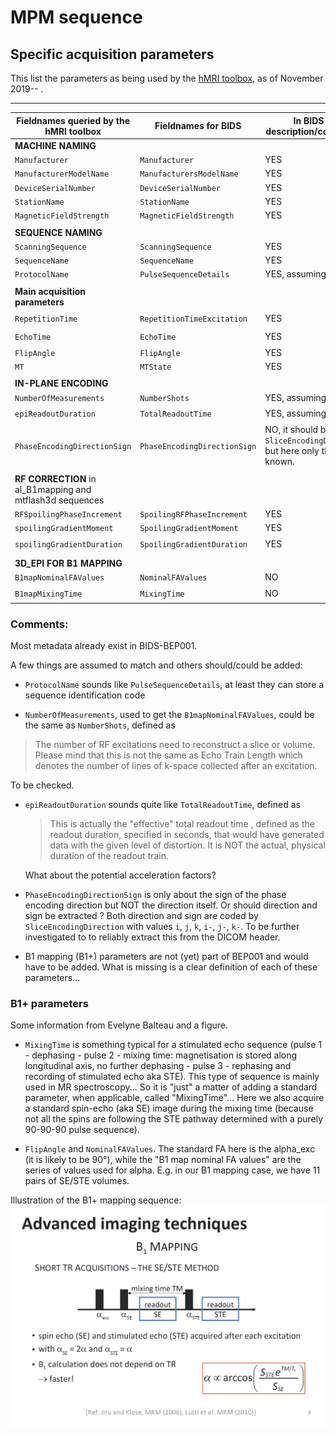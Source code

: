 # MPM sequence 

## Specific  acquisition parameters

This list the parameters as being used by the [hMRI toolbox]([http://hmri.info](http://www.hmri.info/)), as of November 2019-- .

---


| Fieldnames queried by the hMRI toolbox |Fieldnames for BIDS | In BIDS or<br /> description/comments | Scaling |
| ---- | ---- | ---- | ---- |
| **MACHINE NAMING** | | | |
| `Manufacturer` | `Manufacturer` | YES | / |
| `ManufacturerModelName` | `ManufacturersModelName` | YES | / |
| `DeviceSerialNumber` | `DeviceSerialNumber` | YES | / |
| `StationName` | `StationName` | YES | / |
| `MagneticFieldStrength` | `MagneticFieldStrength` | YES |  |
| | | | |
| **SEQUENCE NAMING** | | | / |
| `ScanningSequence` | `ScanningSequence` | YES | / |
| `SequenceName` | `SequenceName` | YES | / |
| `ProtocolName` | `PulseSequenceDetails` |  YES, assuming it fits | / |
| | | | |
| **Main acquisition parameters** | | | |
| `RepetitionTime` | `RepetitionTimeExcitation`	| YES | ms​ :arrow_right: ​s |
| `EchoTime` | `EchoTime` | YES | ms :arrow_right: s |
| `FlipAngle` | `FlipAngle` | YES | / |
| `MT` | `MTState` | YES | / |
| | | | |
| **IN-PLANE ENCODING** | |||
| `NumberOfMeasurements` | `NumberShots` | YES, assuming it fits | / |
| `epiReadoutDuration` | `TotalReadoutTime` | YES, assuming it fits | ms :arrow_right: s |
| `PhaseEncodingDirectionSign` | `PhaseEncodingDirectionSign` | NO, it should be `SliceEncodingDirection` but here only the sign is known. |  |
| | | | |
| **RF CORRECTION**  in al_B1mapping and mtflash3d sequences | |  |  |
| `RFSpoilingPhaseIncrement` | `SpoilingRFPhaseIncrement` | YES |  |
| `spoilingGradientMoment` | `SpoilingGradientMoment` | YES |  |
| `spoilingGradientDuration` | `SpoilingGradientDuration` | YES | ms :arrow_right: s |
| | | | |
| **3D_EPI FOR B1 MAPPING** | | | |
| `B1mapNominalFAValues` | `NominalFAValues` | NO |  |
| `B1mapMixingTime` | `MixingTime` | NO | ms :arrow_right: s |

### Comments:

Most metadata already exist in BIDS-BEP001. 

A few things are assumed to match and others should/could be added:

- `ProtocolName` sounds like `PulseSequenceDetails`, at least they can store a sequence identification code

- `NumberOfMeasurements`,  used to get the `B1mapNominalFAValues`, could be the same as `NumberShots`, defined as
  
> The number of RF excitations need to reconstruct a slice or volume. Please mind that this is not the same as Echo Train Length which denotes the number of lines of k-space collected after an excitation. 

To be checked.

- `epiReadoutDuration` sounds quite like `TotalReadoutTime`, defined as
  > This is actually the "effective" total readout time , defined as the readout duration, specified in seconds, that would have generated data with the given level of distortion. It is NOT the actual, physical duration of the readout train.

	What about the potential acceleration factors? 

- `PhaseEncodingDirectionSign` is only about the sign of the phase encoding direction but NOT the direction itself. Or should direction and sign be extracted ? Both direction and sign are coded by `SliceEncodingDirection` with values  `i`, `j`, `k`, `i-`, `j-`, `k-`.
  To be further investigated to to reliably extract this from the DICOM header.

- B1 mapping (B1+) parameters are not (yet) part of BEP001 and would have to be added. 
  What is missing is a clear definition of each of these parameters...

### B1+ parameters

Some information from Evelyne Balteau and a figure.

- `MixingTime` is something typical for a stimulated echo sequence  (pulse 1 - dephasing - pulse 2 - mixing time: magnetisation is stored  along longitudinal axis, no further dephasing - pulse 3 - rephasing and  recording of stimulated echo aka STE). This type of sequence is mainly  used in MR spectroscopy... So it is "just" a matter of adding a standard  parameter, when applicable, called "MixingTime"... Here we also acquire  a standard spin-echo (aka SE) image during the mixing time (because not  all the spins are following the STE pathway determined with a purely  90-90-90 pulse sequence). 

- `FlipAngle` and `NominalFAValues`. The standard FA here is the alpha_exc (it is likely to be  90°), while the "B1 map nominal FA values" are the series of values used  for alpha. E.g. in our B1 mapping case, we have 11 pairs of SE/STE  volumes.  

Illustration of the B1+ mapping sequence: ![](B1_SESTE_scheme.png)
